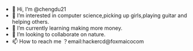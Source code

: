 - 👋 Hi, I’m @chengdu21
- 👀 I’m interested in computer science,picking up girls,playing guitar and helping others. 
- 🌱 I’m currently learning making more money. 
- 💞️ I’m looking to collaborate on nature. 
- 📫 How to reach me ？email:hackercd@foxmaicocom

<!---
chengdu21/chengdu21 is a ✨ special ✨ repository because its `README.md` (this file) appears on your GitHub profile.
You can click the Preview link to take a look at your changes.
--->
